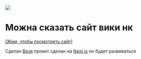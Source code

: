 ![](https://imgur.com/Qoj7dbO.png)

#

# Можна сказать сайт вики нк
 [[Жми, чтобы посмотреть сайт]](https://docs.nekocorp.gq)

Сделал [Визя](https://t.me/wesleezz) проект сделан на [Next.js](https://nextjs.org) он будет развиваться
